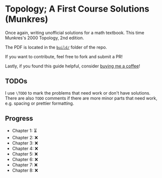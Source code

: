 # Topology; A First Course Solutions (Munkres)

Once again, writing unofficial solutions for a math textbook. This time
Munkres's 2000 Topology, 2nd edition.

The PDF is located in the [`build/`](./build/main.pdf) folder of the repo.

If you want to contribute, feel free to fork and submit a PR!

Lastly, if you found this guide helpful, consider [buying me a coffee](https://www.buymeacoffee.com/mikinty)!

## TODOs

I use `\TODO` to mark the problems that need work or don't have solutions.
There are also `TODO` comments if there are more minor parts that need work, e.g. spacing or prettier formatting.

## Progress

- Chapter 1: :hourglass_flowing_sand:
- Chapter 2: :x:
- Chapter 3: :x:
- Chapter 4: :x:
- Chapter 5: :x:
- Chapter 6: :x:
- Chapter 7: :x:
- Chapter 8: :x:
